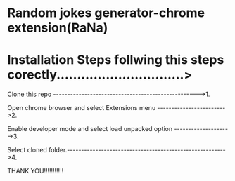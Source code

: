 # Random jokes generator-chrome extension(RaNa)

# Installation Steps follwing this steps corectly...............................>


Clone this repo --------------------------------------------------->1.

Open chrome browser and select Extensions menu ------------------------>2.

Enable developer mode and select load unpacked option -------------------->3.

Select cloned folder.-------------------------------------------------------->4.



THANK YOU!!!!!!!!!!!